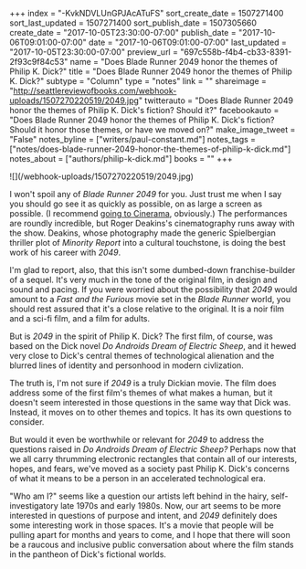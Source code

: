+++
index = "-KvkNDVLUnGPJAcATuFS"
sort_create_date = 1507271400
sort_last_updated = 1507271400
sort_publish_date = 1507305660
create_date = "2017-10-05T23:30:00-07:00"
publish_date = "2017-10-06T09:01:00-07:00"
date = "2017-10-06T09:01:00-07:00"
last_updated = "2017-10-05T23:30:00-07:00"
preview_url = "697c558b-f4b4-cb33-8391-2f93c9f84c53"
name = "Does Blade Runner 2049 honor the themes of Philip K. Dick?"
title = "Does Blade Runner 2049 honor the themes of Philip K. Dick?"
subtype = "Column"
type = "notes"
link = ""
shareimage = "http://seattlereviewofbooks.com/webhook-uploads/1507270220519/2049.jpg"
twitterauto = "Does Blade Runner 2049 honor the themes of Philip K. Dick's fiction? Should it?"
facebookauto = "Does Blade Runner 2049 honor the themes of Philip K. Dick's fiction? Should it honor those themes, or have we moved on?"
make_image_tweet = "False"
notes_byline = ["writers/paul-constant.md"]
notes_tags = ["notes/does-blade-runner-2049-honor-the-themes-of-philip-k-dick.md"]
notes_about = ["authors/philip-k-dick.md"]
books = ""
+++
<p class="image">![](/webhook-uploads/1507270220519/2049.jpg)</p>

I won't spoil any of *Blade Runner 2049* for you. Just trust me when I say you should go see it as quickly as possible, on as large a screen as possible. (I recommend [going to Cinerama](https://www.cinerama.com/), obviously.) The performances are roundly incredible, but Roger Deakins's cinematography runs away with the show. Deakins, whose photography made the generic Spielbergian thriller plot of *Minority Report* into a cultural touchstone, is doing the best work of his career with *2049*.

I'm glad to report, also, that this isn't some dumbed-down franchise-builder of a sequel. It's very much in the tone of the original film, in design and sound and pacing. If you were worried about the possibility that *2049* would amount to a *Fast and the Furious* movie set in the *Blade Runner* world, you should rest assured that it's a close relative to the original. It is a noir film and a sci-fi film, and a film for adults.

But is *2049* in the spirit of Philip K. Dick? The first film, of course, was based on the Dick novel *Do Androids Dream of Electric Sheep*, and it hewed very close to Dick's central themes of technological alienation and the blurred lines of identity and personhood in modern civlization. 

The truth is, I'm not sure if *2049* is a truly Dickian movie. The film does address some of the first film's themes of what makes a human, but it doesn't seem interested in those questions in the same way that Dick was. Instead, it moves on to other themes and topics. It has its own questions to consider.

But would it even be worthwhile or relevant for *2049* to address the questions raised in *Do Androids Dream of Electric Sheep?* Perhaps now that we all carry thrumming electronic rectangles that contain all of our interests, hopes, and fears, we've moved as a society past Philip K. Dick's concerns of what it means to be a person in an accelerated technological era. 

"Who am I?" seems like a question our artists left behind in the hairy, self-investigatory late 1970s and early 1980s. Now, our art seems to be more interested in questions of purpose and intent, and *2049* definitely does some interesting work in those spaces. It's a movie that people will be pulling apart for months and years to come, and I hope that there will soon be a raucous and inclusive public conversation about where the film stands in the pantheon of Dick's fictional worlds.